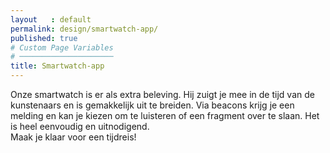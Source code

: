 ```yaml
---
layout   : default
permalink: design/smartwatch-app/
published: true
# Custom Page Variables
# ─────────────────────
title: Smartwatch-app
---
```


Onze smartwatch is er als extra beleving. Hij zuigt je mee in de tijd van de kunstenaars en is gemakkelijk uit te breiden. Via beacons krijg je een melding en kan je kiezen om te luisteren of een fragment over te slaan. Het is heel eenvoudig en uitnodigend. <br>
Maak je klaar voor een tijdreis!